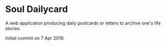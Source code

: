 # Soul Dailycard

A web application producing daily postcards or letters to archive one's life stories.

Initial commit on 7 Apr 2019.
